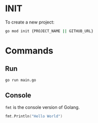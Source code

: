 # INIT
To create a new project:
```sh
go mod init {PROJECT_NAME || GITHUB_URL}
```

# Commands

## Run
```sh
go run main.go
```

## Console
`fmt` is the console version of Golang.
```go
fmt.Println("Hello World")
```